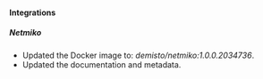 #### Integrations

##### Netmiko

- Updated the Docker image to: *demisto/netmiko:1.0.0.2034736*.
- Updated the documentation and metadata.
